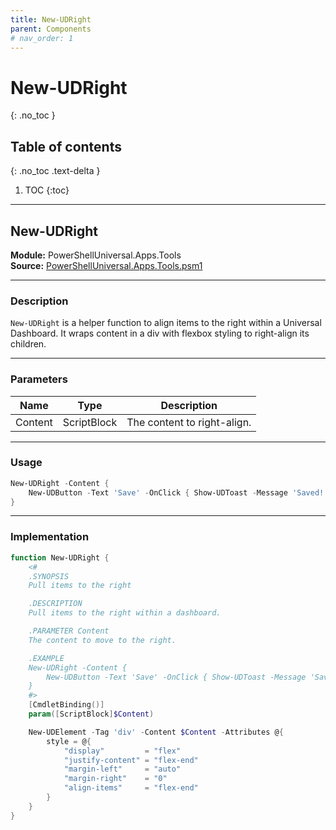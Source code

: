 ```yaml
---
title: New-UDRight
parent: Components
# nav_order: 1
---
```


# New-UDRight
{: .no_toc }

## Table of contents
{: .no_toc .text-delta }

1. TOC
{:toc}

---

## New-UDRight

**Module:** PowerShellUniversal.Apps.Tools  
**Source:** [PowerShellUniversal.Apps.Tools.psm1](https://github.com/ironmansoftware/gallery/blob/b7e579ff12793dba880c06cab0df059f5fe6b43b/Apps/PowerShellUniversal.Apps.Tools/PowerShellUniversal.Apps.Tools.psm1#L28)

---

### Description

`New-UDRight` is a helper function to align items to the right within a Universal Dashboard. It wraps content in a div with flexbox styling to right-align its children.

---

### Parameters

| Name    | Type         | Description                 |
|---------|--------------|-----------------------------|
| Content | ScriptBlock  | The content to right-align. |

---

### Usage

```powershell
New-UDRight -Content {
    New-UDButton -Text 'Save' -OnClick { Show-UDToast -Message 'Saved!' }
}
```

---

### Implementation

```powershell
function New-UDRight {
    <#
    .SYNOPSIS
    Pull items to the right

    .DESCRIPTION
    Pull items to the right within a dashboard.

    .PARAMETER Content
    The content to move to the right.

    .EXAMPLE
    New-UDRight -Content {
        New-UDButton -Text 'Save' -OnClick { Show-UDToast -Message 'Saved!' }
    }
    #>
    [CmdletBinding()]
    param([ScriptBlock]$Content)

    New-UDElement -Tag 'div' -Content $Content -Attributes @{
        style = @{
            "display"         = "flex"
            "justify-content" = "flex-end"
            "margin-left"     = "auto"
            "margin-right"    = "0"
            "align-items"     = "flex-end"
        }
    }
}
```